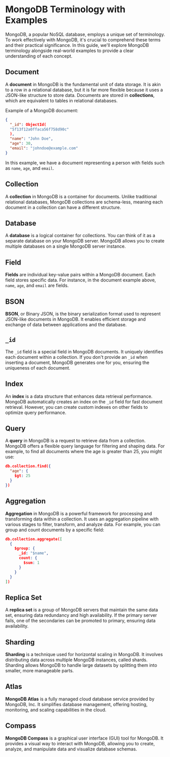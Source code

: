 # MongoDB Terminology with Examples

MongoDB, a popular NoSQL database, employs a unique set of terminology. To work effectively with MongoDB, it's crucial
to comprehend these terms and their practical significance. In this guide, we'll explore MongoDB terminology alongside
real-world examples to provide a clear understanding of each concept.

## Document

A **document** in MongoDB is the fundamental unit of data storage. It is akin to a row in a relational database, but it
is far more flexible because it uses a JSON-like structure to store data. Documents are stored in **collections**, which
are equivalent to tables in relational databases.

Example of a MongoDB document:

```json
{
  "_id": ObjectId(
  "5f13f12a0ffaca56f758d90c"
  ),
  "name": "John Doe",
  "age": 30,
  "email": "johndoe@example.com"
}
```

In this example, we have a document representing a person with fields such as `name`, `age`, and `email`.

## Collection

A **collection** in MongoDB is a container for documents. Unlike traditional relational databases, MongoDB collections
are schema-less, meaning each document in a collection can have a different structure.

## Database

A **database** is a logical container for collections. You can think of it as a separate database on your MongoDB
server. MongoDB allows you to create multiple databases on a single MongoDB server instance.

## Field

**Fields** are individual key-value pairs within a MongoDB document. Each field stores specific data. For instance, in
the document example above, `name`, `age`, and `email` are fields.

## BSON

**BSON**, or Binary JSON, is the binary serialization format used to represent JSON-like documents in MongoDB. It
enables efficient storage and exchange of data between applications and the database.

## `_id`

The `_id` field is a special field in MongoDB documents. It uniquely identifies each document within a collection. If
you don't provide an `_id` when inserting a document, MongoDB generates one for you, ensuring the uniqueness of each
document.

## Index

An **index** is a data structure that enhances data retrieval performance. MongoDB automatically creates an index on
the `_id` field for fast document retrieval. However, you can create custom indexes on other fields to optimize query
performance.

## Query

A **query** in MongoDB is a request to retrieve data from a collection. MongoDB offers a flexible query language for
filtering and shaping data. For example, to find all documents where the age is greater than 25, you might use:

```json
db.collection.find({
  "age": {
    $gt: 25
  }
})
```

## Aggregation

**Aggregation** in MongoDB is a powerful framework for processing and transforming data within a collection. It uses an
aggregation pipeline with various stages to filter, transform, and analyze data. For example, you can group and count
documents by a specific field:

```json
db.collection.aggregate([
  {
    $group: {
      _id: "$name",
      count: {
        $sum: 1
      }
    }
  }
])
```

## Replica Set

A **replica set** is a group of MongoDB servers that maintain the same data set, ensuring data redundancy and high
availability. If the primary server fails, one of the secondaries can be promoted to primary, ensuring data
availability.

## Sharding

**Sharding** is a technique used for horizontal scaling in MongoDB. It involves distributing data across multiple
MongoDB instances, called shards. Sharding allows MongoDB to handle large datasets by splitting them into smaller, more
manageable parts.

## Atlas

**MongoDB Atlas** is a fully managed cloud database service provided by MongoDB, Inc. It simplifies database management,
offering hosting, monitoring, and scaling capabilities in the cloud.

## Compass

**MongoDB Compass** is a graphical user interface (GUI) tool for MongoDB. It provides a visual way to interact with
MongoDB, allowing you to create, analyze, and manipulate data and visualize database schemas.

